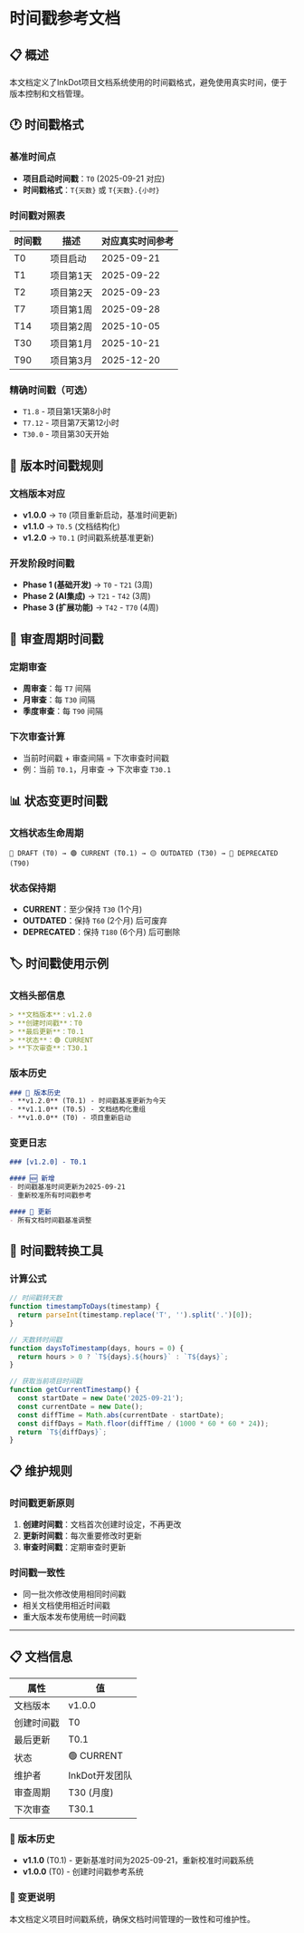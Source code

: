 # 时间戳参考文档

## 📋 概述

本文档定义了InkDot项目文档系统使用的时间戳格式，避免使用真实时间，便于版本控制和文档管理。

## 🕐 时间戳格式

### 基准时间点
- **项目启动时间戳**：`T0` (2025-09-21 对应)
- **时间戳格式**：`T{天数}` 或 `T{天数}.{小时}`

### 时间戳对照表

| 时间戳 | 描述 | 对应真实时间参考 |
|--------|------|------------------|
| T0 | 项目启动 | 2025-09-21 |
| T1 | 项目第1天 | 2025-09-22 |
| T2 | 项目第2天 | 2025-09-23 |
| T7 | 项目第1周 | 2025-09-28 |
| T14 | 项目第2周 | 2025-10-05 |
| T30 | 项目第1月 | 2025-10-21 |
| T90 | 项目第3月 | 2025-12-20 |

### 精确时间戳（可选）
- `T1.8` - 项目第1天第8小时
- `T7.12` - 项目第7天第12小时
- `T30.0` - 项目第30天开始

## 📅 版本时间戳规则

### 文档版本对应
- **v1.0.0** → `T0` (项目重新启动，基准时间更新)
- **v1.1.0** → `T0.5` (文档结构化)
- **v1.2.0** → `T0.1` (时间戳系统基准更新)

### 开发阶段时间戳
- **Phase 1 (基础开发)** → `T0` - `T21` (3周)
- **Phase 2 (AI集成)** → `T21` - `T42` (3周)
- **Phase 3 (扩展功能)** → `T42` - `T70` (4周)

## 🔄 审查周期时间戳

### 定期审查
- **周审查**：每 `T7` 间隔
- **月审查**：每 `T30` 间隔
- **季度审查**：每 `T90` 间隔

### 下次审查计算
- 当前时间戳 + 审查间隔 = 下次审查时间戳
- 例：当前 `T0.1`，月审查 → 下次审查 `T30.1`

## 📊 状态变更时间戳

### 文档状态生命周期
```
🚧 DRAFT (T0) → 🟢 CURRENT (T0.1) → 🟡 OUTDATED (T30) → 🔴 DEPRECATED (T90)
```

### 状态保持期
- **CURRENT**：至少保持 `T30` (1个月)
- **OUTDATED**：保持 `T60` (2个月) 后可废弃
- **DEPRECATED**：保持 `T180` (6个月) 后可删除

## 🏷️ 时间戳使用示例

### 文档头部信息
```markdown
> **文档版本**：v1.2.0  
> **创建时间戳**：T0  
> **最后更新**：T0.1  
> **状态**：🟢 CURRENT  
> **下次审查**：T30.1  
```

### 版本历史
```markdown
### 📅 版本历史
- **v1.2.0** (T0.1) - 时间戳基准更新为今天
- **v1.1.0** (T0.5) - 文档结构化重组
- **v1.0.0** (T0) - 项目重新启动
```

### 变更日志
```markdown
### [v1.2.0] - T0.1

#### 🆕 新增
- 时间戳基准时间更新为2025-09-21
- 重新校准所有时间戳参考

#### 📝 更新
- 所有文档时间戳基准调整
```

## 🔧 时间戳转换工具

### 计算公式
```javascript
// 时间戳转天数
function timestampToDays(timestamp) {
  return parseInt(timestamp.replace('T', '').split('.')[0]);
}

// 天数转时间戳
function daysToTimestamp(days, hours = 0) {
  return hours > 0 ? `T${days}.${hours}` : `T${days}`;
}

// 获取当前项目时间戳
function getCurrentTimestamp() {
  const startDate = new Date('2025-09-21');
  const currentDate = new Date();
  const diffTime = Math.abs(currentDate - startDate);
  const diffDays = Math.floor(diffTime / (1000 * 60 * 60 * 24));
  return `T${diffDays}`;
}
```

## 📋 维护规则

### 时间戳更新原则
1. **创建时间戳**：文档首次创建时设定，不再更改
2. **更新时间戳**：每次重要修改时更新
3. **审查时间戳**：定期审查时更新

### 时间戳一致性
- 同一批次修改使用相同时间戳
- 相关文档使用相近时间戳
- 重大版本发布使用统一时间戳

---

## 📋 文档信息

| 属性 | 值 |
|------|----|
| 文档版本 | v1.0.0 |
| 创建时间戳 | T0 |
| 最后更新 | T0.1 |
| 状态 | 🟢 CURRENT |
| 维护者 | InkDot开发团队 |
| 审查周期 | T30 (月度) |
| 下次审查 | T30.1 |

### 📅 版本历史
- **v1.1.0** (T0.1) - 更新基准时间为2025-09-21，重新校准时间戳系统
- **v1.0.0** (T0) - 创建时间戳参考系统

### 📝 变更说明
本文档定义项目时间戳系统，确保文档时间管理的一致性和可维护性。
